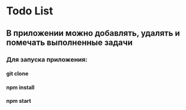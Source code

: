 # Todo List 

## В приложении можно добавлять, удалять и помечать выполненные задачи


### Для запуска приложения:
#### git clone
#### npm install
#### npm start


